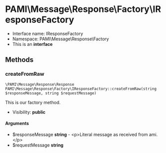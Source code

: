 PAMI\Message\Response\Factory\IResponseFactory
===============






* Interface name: IResponseFactory
* Namespace: PAMI\Message\Response\Factory
* This is an **interface**






Methods
-------


### createFromRaw

    \PAMI\Message\Response\Response PAMI\Message\Response\Factory\IResponseFactory::createFromRaw(string $responseMessage, string $requestMessage)

This is our factory method.



* Visibility: **public**


#### Arguments
* $responseMessage **string** - &lt;p&gt;Literal message as received from ami.&lt;/p&gt;
* $requestMessage **string**


